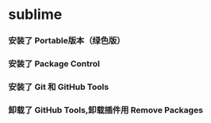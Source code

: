 # sublime
### 安装了 Portable版本（绿色版）
### 安装了 Package Control
### 安装了 Git 和 GitHub Tools
### 卸载了 GitHub Tools,卸载插件用 Remove Packages
